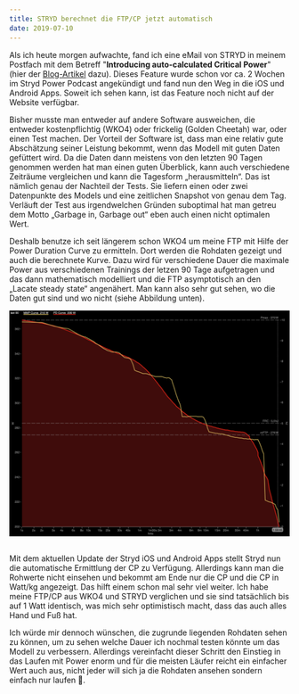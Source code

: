 ```yaml
---
title: STRYD berechnet die FTP/CP jetzt automatisch
date: 2019-07-10
---
```


Als ich heute morgen aufwachte, fand ich eine eMail von STRYD in meinem Postfach mit dem Betreff "**Introducing auto-calculated Critical Power**" (hier der <a href='http://blog.stryd.com/2019/07/09/introducing-auto-calculated-critical-power/?fbclid=IwAR1odGO6kRlJ1YpeP3herFx92WFDy1i7oz13QlJRm5C4LEuN4Smz3rtVCW4' class='external' target='_blank' rel='noopener'>Blog-Artikel</a> dazu). Dieses Feature wurde schon vor ca. 2 Wochen im Stryd Power Podcast angekündigt und fand nun den Weg in die iOS und Android Apps. Soweit ich sehen kann, ist das Feature noch nicht auf der Website verfügbar.

Bisher musste man entweder auf andere Software ausweichen, die entweder kostenpflichtig (WKO4) oder frickelig (Golden Cheetah) war, oder einen Test machen. Der Vorteil der Software ist, dass man eine relativ gute Abschätzung seiner Leistung bekommt, wenn das Modell mit guten Daten gefüttert wird. Da die Daten dann meistens von den letzten 90 Tagen genommen werden hat man einen guten Überblick, kann auch verschiedene Zeiträume vergleichen und kann die Tagesform „herausmitteln“. Das ist nämlich genau der Nachteil der Tests. Sie liefern einen oder zwei Datenpunkte des Models und eine zeitlichen Snapshot von genau dem Tag. Verläuft der Test aus irgendwelchen Gründen suboptimal hat man getreu dem Motto „Garbage in, Garbage out“ eben auch einen nicht optimalen Wert.

Deshalb benutze ich seit längerem schon WKO4 um meine FTP mit Hilfe der Power Duration Curve zu ermitteln. Dort werden die Rohdaten gezeigt und auch die berechnete Kurve. Dazu wird für verschiedene Dauer die maximale Power aus verschiedenen Trainings der letzen 90 Tage aufgetragen und das dann mathematisch modelliert und die FTP asymptotisch an den „Lacate steady state“ angenähert. Man kann also sehr gut sehen, wo die Daten gut sind und wo nicht (siehe Abbildung unten).

[<img src='/assets/images/B0AEEC93-6B63-4005-B40E-BFC7DFA53785.png' class='w-4/5' align='center'/>](/assets/images/B0AEEC93-6B63-4005-B40E-BFC7DFA53785.png)<br><br>

Mit dem aktuellen Update der Stryd iOS und Android Apps stellt Stryd nun die automatische Ermittlung der CP zu Verfügung. Allerdings kann man die Rohwerte nicht einsehen und bekommt am Ende nur die CP und die CP in Watt/kg angezeigt. Das hilft einem schon mal sehr viel weiter. Ich habe meine FTP/CP aus WKO4 und STRYD verglichen und sie sind tatsächlich bis auf 1 Watt identisch, was mich sehr optimistisch macht, dass das auch alles Hand und Fuß hat.

Ich würde mir dennoch wünschen, die zugrunde liegenden Rohdaten sehen zu können, um zu sehen welche Dauer ich nochmal testen könnte um das Modell zu verbessern. Allerdings vereinfacht dieser Schritt den Einstieg in das Laufen mit Power enorm und für die meisten Läufer reicht ein einfacher Wert auch aus, nicht jeder will sich ja die Rohdaten ansehen sondern einfach nur laufen 🙂.<br><br>
